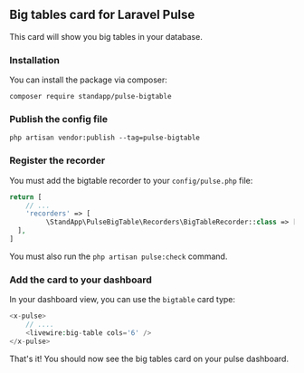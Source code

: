 ## Big tables card for Laravel Pulse

This card will show you big tables in your database.

### Installation

You can install the package via composer:

```shell
composer require standapp/pulse-bigtable
```

### Publish the config file

```shell
php artisan vendor:publish --tag=pulse-bigtable
```

### Register the recorder
You must add the bigtable recorder to your `config/pulse.php` file:

```php
return [
    // ...
    'recorders' => [
         \StandApp\PulseBigTable\Recorders\BigTableRecorder::class => [],
  ],
]
```
You must also run the `php artisan pulse:check` command.

### Add the card to your dashboard

In your dashboard view, you can use the `bigtable` card type:

```php
<x-pulse>
    // ....
    <livewire:big-table cols='6' />
</x-pulse>
```

That's it! You should now see the big tables card on your pulse dashboard.
